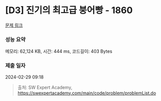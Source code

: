 # [D3] 진기의 최고급 붕어빵 - 1860 

[문제 링크](https://swexpertacademy.com/main/code/problem/problemDetail.do?contestProbId=AV5LsaaqDzYDFAXc) 

### 성능 요약

메모리: 62,124 KB, 시간: 444 ms, 코드길이: 403 Bytes

### 제출 일자

2024-02-29 09:18



> 출처: SW Expert Academy, https://swexpertacademy.com/main/code/problem/problemList.do